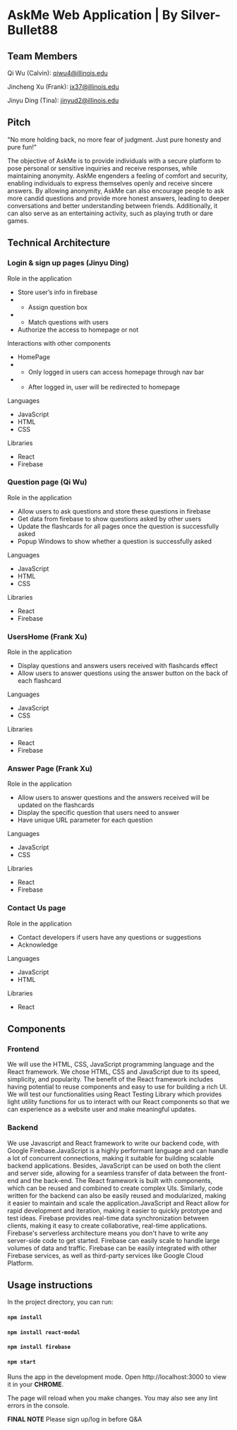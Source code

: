 # AskMe Web Application | By Silver-Bullet88

## Team Members

Qi Wu (Calvin): qiwu4@illinois.edu

Jincheng Xu (Frank): jx37@illinois.edu 

Jinyu Ding (Tina): jinyud2@illinois.edu

## Pitch

"No more holding back, no more fear of judgment. Just pure honesty and pure fun!"

The objective of AskMe is to provide individuals with a secure platform to pose personal or sensitive inquiries and receive responses, while maintaining anonymity. AskMe engenders a feeling of comfort and security, enabling individuals to express themselves openly and receive sincere answers.
By allowing anonymity, AskMe can also encourage people to ask more candid questions and provide more honest answers, leading to deeper conversations and better understanding between friends. Additionally, it can also serve as an entertaining activity, such as playing truth or dare games.

## Technical Architecture
### Login & sign up pages (Jinyu Ding)
Role in the application
- Store user’s info in firebase
- - Assign question box
- - Match questions with users
- Authorize the access to homepage or not

Interactions with other components 
- HomePage
- - Only logged in users can access homepage through nav bar
- - After logged in, user will be redirected to homepage

Languages
- JavaScript
- HTML
- CSS

Libraries
- React
- Firebase

### Question page (Qi Wu)
Role in the application
- Allow users to ask questions and store these questions in firebase
- Get data from firebase to show questions asked by other users
- Update the flashcards for all pages once the question is successfully asked
- Popup Windows to show whether a question is successfully asked

Languages
- JavaScript
- HTML
- CSS

Libraries
- React
- Firebase

### UsersHome (Frank Xu)
Role in the application
- Display questions and answers users received with flashcards effect
- Allow users to answer questions using the answer button on the back of each flashcard

Languages
- JavaScript
- CSS

Libraries
- React
- Firebase

### Answer Page (Frank Xu)
Role in the application
- Allow users to answer questions and the answers received will be updated on the flashcards
- Display the specific question that users need to answer
- Have unique URL parameter for each question

Languages
- JavaScript
- CSS

Libraries
- React
- Firebase

### Contact Us page
Role in the application
- Contact developers if users have any questions or suggestions
- Acknowledge 

Languages
- JavaScript
- HTML

Libraries
- React

## Components
### Frontend
We will use the HTML, CSS, JavaScript programming language and the React framework. We chose HTML, CSS and JavaScript due to its speed, simplicity, and popularity. The benefit of the React framework includes having potential to reuse components and easy to use for building a rich UI. We will test our functionalities using React Testing Library which provides light utility functions for us to interact with our React components so that we can experience as a website user and make meaningful updates.

### Backend

We use Javascript and React framework to write our backend code, with Google Firebase.JavaScript is a highly performant language and can handle a lot of concurrent connections, making it suitable for building scalable backend applications. Besides, JavaScript can be used on both the client and server side, allowing for a seamless transfer of data between the front-end and the back-end. The React framework is built with components, which can be reused and combined to create complex UIs. Similarly, code written for the backend can also be easily reused and modularized, making it easier to maintain and scale the application.JavaScript and React allow for rapid development and iteration, making it easier to quickly prototype and test ideas. Firebase provides real-time data synchronization between clients, making it easy to create collaborative, real-time applications. Firebase's serverless architecture means you don't have to write any server-side code to get started. Firebase can easily scale to handle large volumes of data and traffic. Firebase can be easily integrated with other Firebase services, as well as third-party services like Google Cloud Platform.


## Usage instructions

In the project directory, you can run:
####   `npm install`

####   `npm install react-modal`

####   `npm install firebase`

#### `npm start`

Runs the app in the development mode.
Open http://localhost:3000 to view it in your **CHROME**.

The page will reload when you make changes.
You may also see any lint errors in the console.

**FINAL NOTE** Please sign up/log in before Q&A
